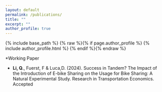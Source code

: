 ```yaml
---
layout: default
permalink: /publications/
title: ""
excerpt: ""
author_profile: true
---
```

{% include base_path %}
{% raw %}{% if page.author_profile %}
  {% include author_profile.html %}
{% endif %}{% endraw %}

*Working Paper
* **Li, Q.**, Fuerst, F & Luca,D. (2024). Success in Tandem? The Impact of the Introduction of E-bike Sharing on the Usage for Bike Sharing: A Natural Experimental Study.  Research in Transportation Economics. Accepted
